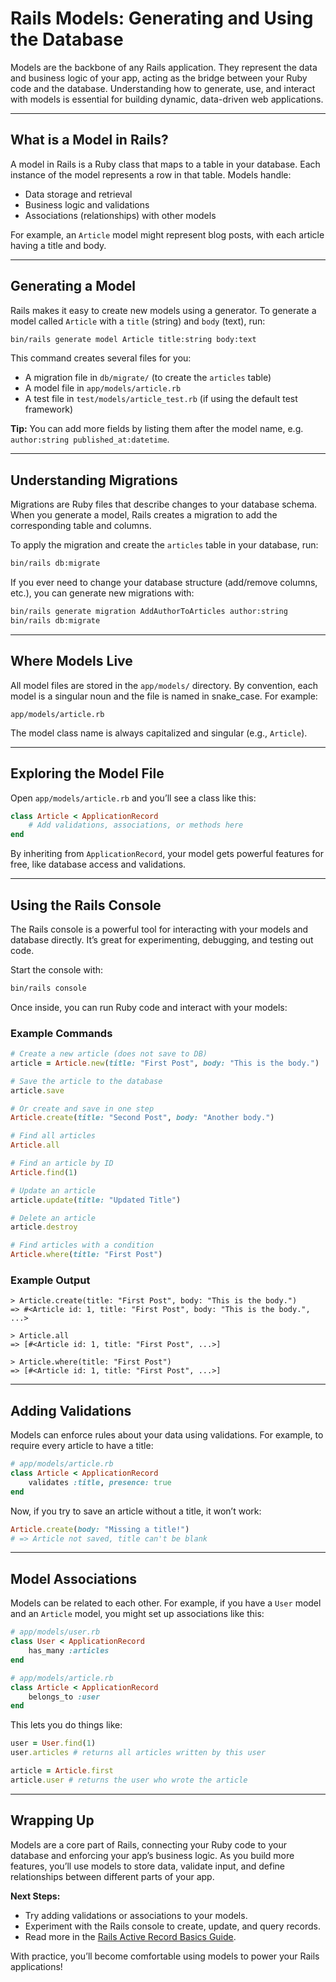 # Rails Models: Generating and Using the Database

Models are the backbone of any Rails application. They represent the data and business logic of your app, acting as the bridge between your Ruby code and the database. Understanding how to generate, use, and interact with models is essential for building dynamic, data-driven web applications.

---

## What is a Model in Rails?

A model in Rails is a Ruby class that maps to a table in your database. Each instance of the model represents a row in that table. Models handle:
- Data storage and retrieval
- Business logic and validations
- Associations (relationships) with other models

For example, an `Article` model might represent blog posts, with each article having a title and body.

---

## Generating a Model

Rails makes it easy to create new models using a generator. To generate a model called `Article` with a `title` (string) and `body` (text), run:

```sh
bin/rails generate model Article title:string body:text
```

This command creates several files for you:
- A migration file in `db/migrate/` (to create the `articles` table)
- A model file in `app/models/article.rb`
- A test file in `test/models/article_test.rb` (if using the default test framework)

**Tip:** You can add more fields by listing them after the model name, e.g. `author:string published_at:datetime`.

---

## Understanding Migrations

Migrations are Ruby files that describe changes to your database schema. When you generate a model, Rails creates a migration to add the corresponding table and columns.

To apply the migration and create the `articles` table in your database, run:

```sh
bin/rails db:migrate
```

If you ever need to change your database structure (add/remove columns, etc.), you can generate new migrations with:

```sh
bin/rails generate migration AddAuthorToArticles author:string
bin/rails db:migrate
```

---

## Where Models Live

All model files are stored in the `app/models/` directory. By convention, each model is a singular noun and the file is named in snake_case. For example:

```
app/models/article.rb
```

The model class name is always capitalized and singular (e.g., `Article`).

---

## Exploring the Model File

Open `app/models/article.rb` and you’ll see a class like this:

```ruby
class Article < ApplicationRecord
	# Add validations, associations, or methods here
end
```

By inheriting from `ApplicationRecord`, your model gets powerful features for free, like database access and validations.

---

## Using the Rails Console

The Rails console is a powerful tool for interacting with your models and database directly. It’s great for experimenting, debugging, and testing out code.

Start the console with:

```sh
bin/rails console
```

Once inside, you can run Ruby code and interact with your models:

### Example Commands

```ruby
# Create a new article (does not save to DB)
article = Article.new(title: "First Post", body: "This is the body.")

# Save the article to the database
article.save

# Or create and save in one step
Article.create(title: "Second Post", body: "Another body.")

# Find all articles
Article.all

# Find an article by ID
Article.find(1)

# Update an article
article.update(title: "Updated Title")

# Delete an article
article.destroy

# Find articles with a condition
Article.where(title: "First Post")
```

### Example Output

```
> Article.create(title: "First Post", body: "This is the body.")
=> #<Article id: 1, title: "First Post", body: "This is the body.", ...>

> Article.all
=> [#<Article id: 1, title: "First Post", ...>]

> Article.where(title: "First Post")
=> [#<Article id: 1, title: "First Post", ...>]
```

---

## Adding Validations

Models can enforce rules about your data using validations. For example, to require every article to have a title:

```ruby
# app/models/article.rb
class Article < ApplicationRecord
	validates :title, presence: true
end
```

Now, if you try to save an article without a title, it won’t work:

```ruby
Article.create(body: "Missing a title!")
# => Article not saved, title can't be blank
```

---

## Model Associations

Models can be related to each other. For example, if you have a `User` model and an `Article` model, you might set up associations like this:

```ruby
# app/models/user.rb
class User < ApplicationRecord
	has_many :articles
end

# app/models/article.rb
class Article < ApplicationRecord
	belongs_to :user
end
```

This lets you do things like:

```ruby
user = User.find(1)
user.articles # returns all articles written by this user

article = Article.first
article.user # returns the user who wrote the article
```

---

## Wrapping Up

Models are a core part of Rails, connecting your Ruby code to your database and enforcing your app’s business logic. As you build more features, you’ll use models to store data, validate input, and define relationships between different parts of your app.

**Next Steps:**
- Try adding validations or associations to your models.
- Experiment with the Rails console to create, update, and query records.
- Read more in the [Rails Active Record Basics Guide](https://guides.rubyonrails.org/active_record_basics.html).

With practice, you’ll become comfortable using models to power your Rails applications!
